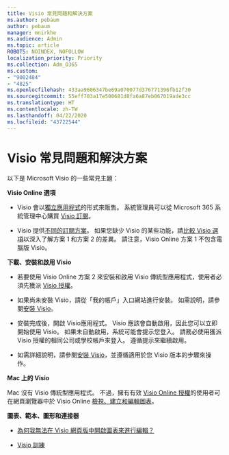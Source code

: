 ```yaml
---
title: Visio 常見問題和解決方案
ms.author: pebaum
author: pebaum
manager: mnirkhe
ms.audience: Admin
ms.topic: article
ROBOTS: NOINDEX, NOFOLLOW
localization_priority: Priority
ms.collection: Adm_O365
ms.custom:
- "9002484"
- "4825"
ms.openlocfilehash: 433aa9606347be69a070077d376771396fb12f30
ms.sourcegitcommit: 55eff703a17e500681d8fa6a87eb067019ade3cc
ms.translationtype: HT
ms.contentlocale: zh-TW
ms.lasthandoff: 04/22/2020
ms.locfileid: "43722544"
---
```

# <a name="visio-common-issues-and-resolutions"></a>Visio 常見問題和解決方案

以下是 Microsoft Visio 的一些常見主題：

**Visio Online 選項**

- Visio 會以[獨立應用程式](https://products.office.com/visio/flowchart-software)的形式來販售。 系統管理員可以從 Microsoft 365 系統管理中心購買 [Visio 訂閱](https://docs.microsoft.com/alchemyinsights/purchase-visio-subscription)。

- Visio 提供[不同的訂閱方案](https://products.office.com/visio/microsoft-visio-plans-and-pricing-compare-visio-options)。 如果您缺少 Visio 的某些功能，請[比較 Visio 選項](https://products.office.com/visio/microsoft-visio-plans-and-pricing-compare-visio-options)以深入了解方案 1 和方案 2 的差異。  請注意，Visio Online 方案 1 不包含電腦版 Visio。

**下載、安裝和啟用 Visio**

- 若要使用 Visio Online 方案 2 來安裝和啟用 Visio 傳統型應用程式，使用者必須先獲派 [Visio 授權](https://docs.microsoft.com/office365/admin/subscriptions-and-billing/assign-licenses-to-users)。

- 如果尚未安裝 Visio，請從「我的帳戶」入口網站進行安裝。 如需說明，請參閱[安裝 Visio](https://support.office.com/article/f98f21e3-aa02-4827-9167-ddab5b025710)。

- 安裝完成後，開啟 Visio應用程式。 Visio 應該會自動啟用，因此您可以立即開始使用 Visio。 如果未自動啟用，系統可能會提示您登入。 請務必使用獲派 Visio 授權的相同公司或學校帳戶來登入。 遵循提示來繼續啟用。

- 如需詳細說明，請參閱[安裝 Visio](https://support.office.com/article/f98f21e3-aa02-4827-9167-ddab5b025710)，並遵循適用於您 Visio 版本的步驟來操作。

**Mac 上的 Visio**

Mac 沒有 Visio 傳統型應用程式。 不過，擁有有效 [Visio Online 授權](https://docs.microsoft.com/office365/admin/subscriptions-and-billing/assign-licenses-to-users)的使用者可在網頁瀏覽器中於 Visio Online [檢視、建立和編輯圖表](https://support.office.com/article/06f04845-91b8-4e8f-881f-a43c970735fc)。

**圖表、範本、圖形和連接器**

- [為何我無法在 Visio 網頁版中開啟圖表來進行編輯？](https://support.microsoft.com/office/ea4a23d3-21d3-4878-945e-cf1be4140357)

- [Visio 訓練](https://support.office.com/article/visio-training-e058bcfa-1d90-4653-afc6-e84d54cf94a6)
